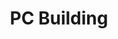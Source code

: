 ---
title: PC Building
tags: "services"
elementId: pcBuild
bodyTitle: Fast, Powerful, Custom Computers's
subTitle:  Build the pc of your dreams.
cardTitleLeft: Book a consultation
cardTitleCenter: Learn what you need
cardTitleRight: Start building
cardSubheadLeft: We sit down via zoom and talk about your goals and how we can meet your expectations.
cardSubheadCenter: See some of our blog posts on computer components and what we recommend. We make it easy to know kind of system is best for you.
cardSubheadRight: Send us the parts, or we will order them for you, fill out the order form and lets get started.
cardButtonLeft: Schedule Appointment 
cardButtonCenter: Read Blog
cardButtonRight: Get Started
cardButtonLeftUrl: https://tidycal.com/josephsardella/30-minute-meeting
cardButtonCenterUrl: 
cardButtonRightUrl: https://tidycal.com/josephsardella/30-minute-meeting
---